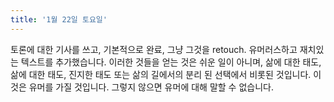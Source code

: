 ```yaml
---
title: '1월 22일 토요일'
---
```

토론에 대한 기사를 쓰고, 기본적으로 완료, 그냥 그것을 retouch. 유머러스하고 재치있는 텍스트를 추가했습니다. 이러한 것들을 얻는 것은 쉬운 일이 아니며, 삶에 대한 태도, 삶에 대한 태도, 진지한 태도 또는 삶의 길에서의 분리 된 선택에서 비롯된 것입니다. 이것은 유머를 가질 것입니다. 그렇지 않으면 유머에 대해 말할 수 없습니다.